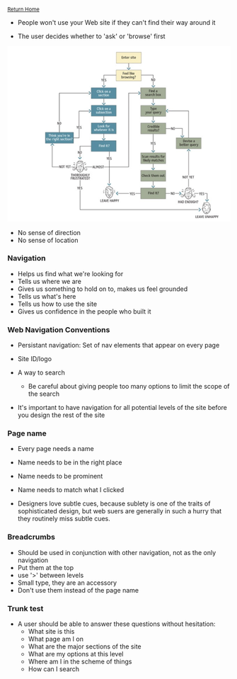 <small>[Return Home](./../../README.md)</small>

* People won't use your Web site if they can't find their way around it

* The user decides whether to 'ask' or 'browse' first

<img src="../.././images/ux_leave_unhappy.PNG">

* No sense of direction
* No sense of location

### Navigation

* Helps us find what we're looking for
* Tells us where we are
* Gives us something to hold on to, makes us feel grounded
* Tells us what's here
* Tells us how to use the site
* Gives us confidence in the people who built it

### Web Navigation Conventions

* Persistant navigation: Set of nav elements that appear on every page
* Site ID/logo
* A way to search
    * Be careful about giving people too many options to limit the scope of the search

* It's important to have navigation for all potential levels of the site before you design the rest of the site
### Page name
* Every page needs a name
* Name needs to be in the right place
* Name needs to be prominent
* Name needs to match what I clicked

* Designers love subtle cues, because sublety is one of the traits of sophisticated design, but web suers are generally in such a hurry that they routinely miss subtle cues. 

### Breadcrumbs

* Should be used in conjunction with other navigation, not as the only navigation
* Put them at the top
* use '>' between levels
* Small type, they are an accessory
* Don't use them instead of the page name

### Trunk test
* A user should be able to answer these questions without hesitation:
    * What site is this
    * What page am I on
    * What are the major sections of the site
    * What are my options at this level
    * Where am I in the scheme of things
    * How can I search

